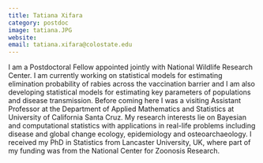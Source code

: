 ```yaml
---
title: Tatiana Xifara
category: postdoc
image: tatiana.JPG
website: 
email: tatiana.xifara@colostate.edu
---
```


I am a Postdoctoral Fellow appointed jointly with National Wildlife Research Center. I am currently working on statistical models for estimating elimination probability of rabies across the vaccination barrier and I am also developing statistical models for estimating key parameters of populations and disease transmission. Before coming here I was a visiting Assistant Professor at the Department of Applied Mathematics and Statistics at University of California Santa Cruz. My research interests lie on Bayesian and computational statistics with applications in real-life problems including disease and global change ecology, epidemiology and osteoarchaeology. I received my PhD in Statistics from Lancaster University, UK, where part of my funding was from the National Center for Zoonosis Research.  
